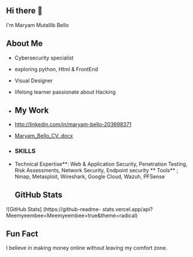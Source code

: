 ## Hi there 👋
I'm Maryam Mutallib Bello
## About Me
- Cybersecurity specialist
- exploring python, Html & FrontEnd
- Visual Designer
- lifelong learner passionate about Hacking

- ## My Work
- http://linkedin.com/in/maryam-bello-203698371
- [Maryam_Bello_CV..docx](https://github.com/user-attachments/files/21576790/Maryam_Bello_CV.docx)

- ### SKILLS
- Technical Expertise**: Web & Application Security, Penetration Testing,
Risk Assessments, Network Security, Endpoint security
** Tools** ; Nmap, Metasploit, Wireshark, Google Cloud, Wazuh, PFSense

  ## GitHub Stats
![GitHub Stats] (https://github-readme-
stats.vercel.app/api?Meemyeembee=Meemyeembee=true&theme=radical)

## Fun Fact
I believe in making money online without leaving my comfort zone.
<!--
**Meemyeembee/Meemyeembee** is a ✨ _special_ ✨ repository because its `README.md` (this file) appears on your GitHub profile.



- 🔭 I’m currently working on ...
- 🌱 I’m currently learning ...
- 👯 I’m looking to collaborate on ...
- 🤔 I’m looking for help with ...
- 💬 Ask me about ...
- 📫 How to reach me: ...
- 😄 Pronouns: ...
- ⚡ Fun fact: ...
-->
